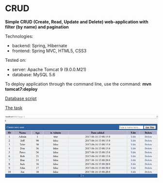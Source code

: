 # CRUD

**Simple CRUD (Create, Read, Update and Delete) web-application with filter (by name) and pagination**

Technologies:
  * backend: Spring, Hibernate
  * frontend: Spring MVC, HTML5, CSS3

Tested on:
 * server: Apache Tomcat 9 (9.0.0.M21)
 * database: MySQL 5.6
 
To deploy application through the command line, use the command: **mvn tomcat7:deploy**

[Database script](docs/database.sql)

[The task](docs/TestTask.pdf)

![Screenshot](docs/view.jpg)
